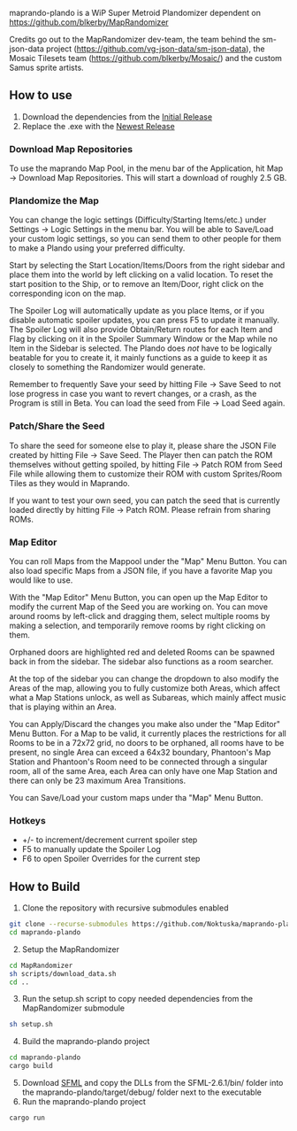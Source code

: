 maprando-plando is a WiP Super Metroid Plandomizer dependent on https://github.com/blkerby/MapRandomizer

Credits go out to the MapRandomizer dev-team, the team behind the sm-json-data project (https://github.com/vg-json-data/sm-json-data), the Mosaic Tilesets team (https://github.com/blkerby/Mosaic/) and the custom Samus sprite artists.

## How to use

1. Download the dependencies from the [Initial Release](https://github.com/Noktuska/maprando-plando/releases/tag/v0.1.0)
2. Replace the .exe with the [Newest Release](https://github.com/Noktuska/maprando-plando/releases)

### Download Map Repositories
To use the maprando Map Pool, in the menu bar of the Application, hit Map -> Download Map Repositories. This will start a download of roughly 2.5 GB.

### Plandomize the Map
You can change the logic settings (Difficulty/Starting Items/etc.) under Settings -> Logic Settings in the menu bar. You will be able to Save/Load your custom logic settings, so you can send them to other people for them to make a Plando using your preferred difficulty.

Start by selecting the Start Location/Items/Doors from the right sidebar and place them into the world by left clicking on a valid location. To reset the start position to the Ship, or to remove an Item/Door, right click on the corresponding icon on the map.

The Spoiler Log will automatically update as you place Items, or if you disable automatic spoiler updates, you can press F5 to update it manually. The Spoiler Log will also provide Obtain/Return routes for each Item and Flag by clicking on it in the Spoiler Summary Window or the Map while no Item in the Sidebar is selected. The Plando does *not* have to be logically beatable for you to create it, it mainly functions as a guide to keep it as closely to something the Randomizer would generate.

Remember to frequently Save your seed by hitting File -> Save Seed to not lose progress in case you want to revert changes, or a crash, as the Program is still in Beta. You can load the seed from File -> Load Seed again.

### Patch/Share the Seed
To share the seed for someone else to play it, please share the JSON File created by hitting File -> Save Seed. The Player then can patch the ROM themselves without getting spoiled, by hitting File -> Patch ROM from Seed File while allowing them to customize their ROM with custom Sprites/Room Tiles as they would in Maprando.

If you want to test your own seed, you can patch the seed that is currently loaded directly by hitting File -> Patch ROM. Please refrain from sharing ROMs.

### Map Editor
You can roll Maps from the Mappool under the "Map" Menu Button. You can also load specific Maps from a JSON file, if you have a favorite Map you would like to use.

With the "Map Editor" Menu Button, you can open up the Map Editor to modify the current Map of the Seed you are working on. You can move around rooms by left-click and dragging them, select multiple rooms by making a selection, and temporarily remove rooms by right clicking on them.

Orphaned doors are highlighted red and deleted Rooms can be spawned back in from the sidebar. The sidebar also functions as a room searcher.

At the top of the sidebar you can change the dropdown to also modify the Areas of the map, allowing you to fully customize both Areas, which affect what a Map Stations unlock, as well as Subareas, which mainly affect music that is playing within an Area.

You can Apply/Discard the changes you make also under the "Map Editor" Menu Button. For a Map to be valid, it currently places the restrictions for all Rooms to be in a 72x72 grid, no doors to be orphaned, all rooms have to be present, no single Area can exceed a 64x32 boundary, Phantoon's Map Station and Phantoon's Room need to be connected through a singular room, all of the same Area, each Area can only have one Map Station and there can only be 23 maximum Area Transitions.

You can Save/Load your custom maps under tha "Map" Menu Button.

### Hotkeys
* +/- to increment/decrement current spoiler step
* F5 to manually update the Spoiler Log
* F6 to open Spoiler Overrides for the current step

## How to Build
1. Clone the repository with recursive submodules enabled
```sh
git clone --recurse-submodules https://github.com/Noktuska/maprando-plando.git
cd maprando-plando
```
2. Setup the MapRandomizer
```sh
cd MapRandomizer
sh scripts/download_data.sh
cd ..
```
3. Run the setup.sh script to copy needed dependencies from the MapRandomizer submodule
```sh
sh setup.sh
```
4. Build the maprando-plando project
```sh
cd maprando-plando
cargo build
```
5. Download [SFML](https://www.sfml-dev.org/download/sfml/2.6.1/) and copy the DLLs from the SFML-2.6.1/bin/ folder into the maprando-plando/target/debug/ folder next to the executable
6. Run the maprando-plando project
```sh
cargo run
```